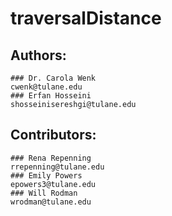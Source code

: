 # traversalDistance

## Authors:
    ### Dr. Carola Wenk
    cwenk@tulane.edu
    ### Erfan Hosseini
    shosseinisereshgi@tulane.edu
## Contributors:
    ### Rena Repenning
    rrepenning@tulane.edu
    ### Emily Powers
    epowers3@tulane.edu
    ### Will Rodman
    wrodman@tulane.edu
